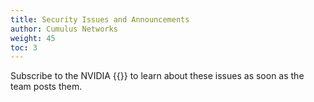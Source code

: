 ```yaml
---
title: Security Issues and Announcements
author: Cumulus Networks
weight: 45
toc: 3
---
```


Subscribe to the NVIDIA {{<exlink url="https://lists.cumulusnetworks.com/listinfo/cumulus-security-announce" text="security announcements mailing list">}} to learn about these issues as soon as the team posts them.
